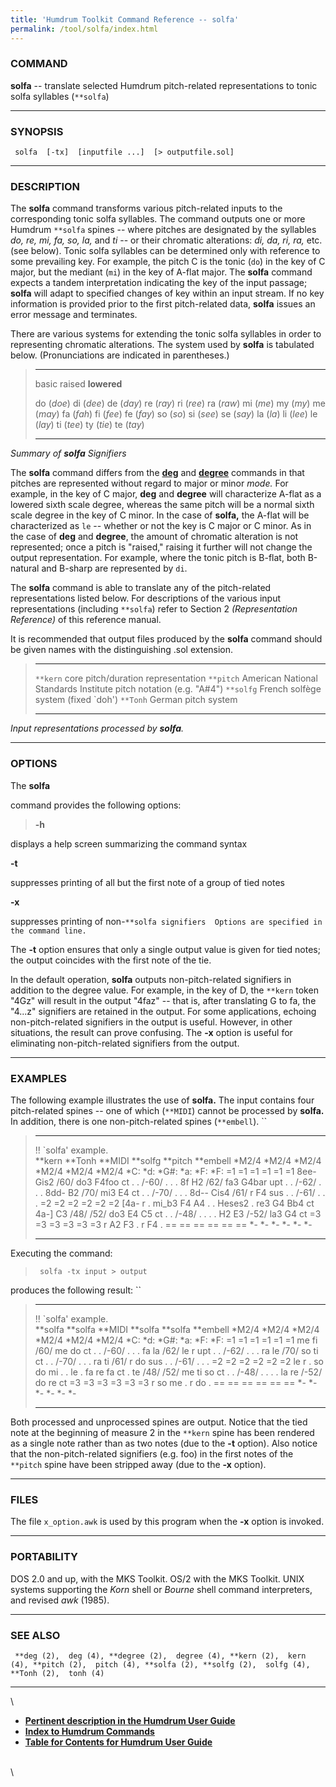 ```yaml
---
title: 'Humdrum Toolkit Command Reference -- solfa'
permalink: /tool/solfa/index.html
---
```


### COMMAND

**solfa** -- translate selected Humdrum pitch-related representations
to tonic solfa syllables (`**solfa`)

------------------------------------------------------------------------

### SYNOPSIS

` solfa  [-tx]  [inputfile ...]  [> outputfile.sol]`

------------------------------------------------------------------------

### DESCRIPTION

The **solfa** command transforms various pitch-related inputs to the
corresponding tonic solfa syllables. The command outputs one or more
Humdrum `**solfa` spines \-- where pitches are designated by the
syllables *do, re, mi, fa, so, la,* and *ti* \-- or their chromatic
alterations: *di, da, ri, ra,* etc. (see below). Tonic solfa syllables
can be determined only with reference to some prevailing key. For
example, the pitch C is the tonic (`do`) in the key of C major, but the
mediant (`mi`) in the key of A-flat major. The **solfa** command expects
a tandem interpretation indicating the key of the input passage;
**solfa** will adapt to specified changes of key within an input stream.
If no key information is provided prior to the first pitch-related data,
**solfa** issues an error message and terminates.

There are various systems for extending the tonic solfa syllables in
order to representing chromatic alterations. The system used by
**solfa** is tabulated below. (Pronunciations are indicated in
parentheses.)

>   ------------ ------------ -------------
>   basic        raised       **lowered**
>                             
>   do (*doe*)   di (*dee*)   de (*day*)
>   re (*ray*)   ri (*ree*)   ra (*raw*)
>   mi (*me*)    my (*my*)    me (*may*)
>   fa (*fah*)   fi (*fee*)   fe (*fay*)
>   so (*so*)    si (*see*)   se (*say*)
>   la (*la*)    li (*lee*)   le (*lay*)
>   ti (*tee*)   ty (*tie*)   te (*tay*)
>   ------------ ------------ -------------
>
*Summary of **solfa** Signifiers*

The **solfa** command differs from the [**deg**](deg.html) and
[**degree**](degree.html) commands in that pitches are represented
without regard to major or minor *mode.* For example, in the key of C
major, **deg** and **degree** will characterize A-flat as a lowered
sixth scale degree, whereas the same pitch will be a normal sixth scale
degree in the key of C minor. In the case of **solfa,** the A-flat will
be characterized as `le` \-- whether or not the key is C major or C
minor. As in the case of **deg** and **degree**, the amount of chromatic
alteration is not represented; once a pitch is \"raised,\" raising it
further will not change the output representation. For example, where
the tonic pitch is B-flat, both B-natural and B-sharp are represented by
`di`.

The **solfa** command is able to translate any of the pitch-related
representations listed below. For descriptions of the various input
representations (including `**solfa`) refer to Section 2
*(Representation Reference)* of this reference manual.

It is recommended that output files produced by the **solfa** command
should be given names with the distinguishing .sol extension.

>   ----------- ----------------------------------------------------------------------
>   `**kern`    core pitch/duration representation
>   `**pitch`   American National Standards Institute pitch notation (e.g. \"A\#4\")
>   `**solfg`   French solfège system (fixed \`doh\')
>   `**Tonh`    German pitch system
>   ----------- ----------------------------------------------------------------------
>
*Input representations processed by **solfa**.*

------------------------------------------------------------------------

### OPTIONS

The **solfa**

command provides the following options:

> **-h**

displays a help screen summarizing the command syntax

**-t**

suppresses printing of all but the first note of a group of tied notes

**-x**

suppresses printing of
non-`**solfa signifiers  Options are specified in the command line. `

The **-t** option ensures that only a single output value is given for
tied notes; the output coincides with the first note of the tie.

In the default operation, **solfa** outputs non-pitch-related signifiers
in addition to the degree value. For example, in the key of D, the
`**kern` token \"4Gz\" will result in the output \"4faz\" \-- that is,
after translating G to fa, the \"4\...z\" signifiers are retained in the
output. For some applications, echoing non-pitch-related signifiers in
the output is useful. However, in other situations, the result can prove
confusing. The **-x** option is useful for eliminating non-pitch-related
signifiers from the output.

------------------------------------------------------------------------

### EXAMPLES

The following example illustrates the use of **solfa.** The input
contains four pitch-related spines \-- one of which (`**MIDI`) cannot be
processed by **solfa.** In addition, there is one non-pitch-related
spines (`**embell`). ``

>   ----------------------- ---------- ----------- ----------- ----------- ------------
>   !! \`solfa\' example.                                                  
>   \*\*kern                \*\*Tonh   \*\*MIDI    \*\*solfg   \*\*pitch   \*\*embell
>   \*M2/4                  \*M2/4     \*M2/4      \*M2/4      \*M2/4      \*M2/4
>   \*C:                    \*d:       \*G\#:      \*a:        \*F:        \*F:
>   =1                      =1         =1          =1          =1          =1
>   8ee-                    Gis2       /60/        do3         F4foo       ct
>   .                       .          /-60/       .           .           .
>   8f                      H2         /62/        fa3         G4bar       upt
>   .                       .          /-62/       .           .           .
>   8dd-                    B2         /70/        mi3         E4          ct
>   .                       .          /-70/       .           .           .
>   8d\--                   Cis4       /61/        r           F4          sus
>   .                       .          /-61/       .           .           .
>   =2                      =2         =2          =2          =2          =2
>   \[4a-                   r          .           mi\_b3      F4 A4       .
>   .                       Heses2     .           re3         G4 Bb4      ct
>   4a-\]                   C3         /48/ /52/   do3         E4 C5       ct
>   .                       .          /-48/       .           .           .
>   .                       H2 E3      /-52/       la3         G4          ct
>   =3                      =3         =3          =3          =3          =3
>   r                       A2 F3      .           r           F4          .
>   ==                      ==         ==          ==          ==          ==
>   \*-                     \*-        \*-         \*-         \*-         \*-
>   ----------------------- ---------- ----------- ----------- ----------- ------------
>
Executing the command:

> ` solfa -tx input > output`

produces the following result: ``

>   ----------------------- ----------- ----------- ----------- ----------- ------------
>   !! \`solfa\' example.                                                   
>   \*\*solfa               \*\*solfa   \*\*MIDI    \*\*solfa   \*\*solfa   \*\*embell
>   \*M2/4                  \*M2/4      \*M2/4      \*M2/4      \*M2/4      \*M2/4
>   \*C:                    \*d:        \*G\#:      \*a:        \*F:        \*F:
>   =1                      =1          =1          =1          =1          =1
>   me                      fi          /60/        me          do          ct
>   .                       .           /-60/       .           .           .
>   fa                      la          /62/        le          r           upt
>   .                       .           /-62/       .           .           .
>   ra                      le          /70/        so          ti          ct
>   .                       .           /-70/       .           .           .
>   ra                      ti          /61/        r           do          sus
>   .                       .           /-61/       .           .           .
>   =2                      =2          =2          =2          =2          =2
>   le                      r           .           so          do mi       .
>   .                       le          .           fa          re fa       ct
>   .                       te          /48/ /52/   me          ti so       ct
>   .                       .           /-48/       .           .           .
>   .                       la re       /-52/       do          re          ct
>   =3                      =3          =3          =3          =3          =3
>   r                       so me       .           r           do          .
>   ==                      ==          ==          ==          ==          ==
>   \*-                     \*-         \*-         \*-         \*-         \*-
>   ----------------------- ----------- ----------- ----------- ----------- ------------
>
Both processed and unprocessed spines are output. Notice that the tied
note at the beginning of measure 2 in the `**kern` spine has been
rendered as a single note rather than as two notes (due to the **-t**
option). Also notice that the non-pitch-related signifiers (e.g. foo) in
the first notes of the `**pitch` spine have been stripped away (due to
the **-x** option).

------------------------------------------------------------------------

### FILES

The file `x_option.awk` is used by this program when the **-x** option
is invoked.

------------------------------------------------------------------------

### PORTABILITY

DOS 2.0 and up, with the MKS Toolkit. OS/2 with the MKS Toolkit. UNIX
systems supporting the *Korn* shell or *Bourne* shell command
interpreters, and revised *awk* (1985).

------------------------------------------------------------------------

### SEE ALSO

` **deg (2),  deg (4), **degree (2),  degree (4), **kern (2),  kern (4), **pitch (2),  pitch (4), **solfa (2), **solfg (2),  solfg (4), **Tonh (2),  tonh (4)`

------------------------------------------------------------------------

\

-   [**Pertinent description in the Humdrum User
    Guide**](../guide04.html#Scale_Degree)
-   [**Index to Humdrum Commands**](../commands.toc.html)
-   [**Table for Contents for Humdrum User Guide**](../guide.toc.html)

\
\
